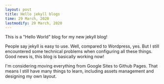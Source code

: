 ```yaml
---
layout: post
title: Hello jekyll blogs
time: 29 March, 2020
lastmodify: 29 March, 2020
---
```


This is a "Hello World" blog for my new jekyll blog!

People say jekyll is easy to use. Well, compared to Wordpress, yes. But I still encountered some technical problems
when configuring all these things. Good news is, this blog is basically working now!

I'm considering moving everything from Google Sites to Github Pages. That means I still have many things to learn,
including assets management and designing my own layout.
